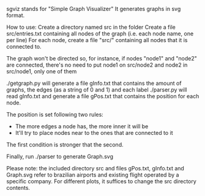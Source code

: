 sgviz stands for "Simple Graph Visualizer"
It generates graphs in svg format.

How to use:
Create a directory named src in the folder
Create a file src/entries.txt containing all nodes of the graph (i.e. each node name, one per line)
For each node, create a file "src/<nodename>" containing all nodes that it is connected to.

The graph won't be directed so, for instance, if nodes "node1" and "node2" are connected, there's no need to
put node1 on src/node2 and node2 in src/node1, only one of them

./getgraph.py will generate a file gInfo.txt that contains the amount of graphs, the edges (as a string of 0 and 1) and each label
./parser.py will read gInfo.txt and generate a file gPos.txt that contains the position for each node.

The position is set following two rules:
 - The more edges a node has, the more inner it will be
 - It'll try to place nodes near to the ones that are connected to it

The first condition is stronger that the second.

Finally, run ./parser to generate Graph.svg


Please note: the included directory src and files gPos.txt, gInfo.txt and Graph.svg refer to brazilian airports and existing flight operated by a specific company.
For different plots, it suffices to change the src directory contents.
